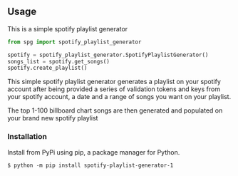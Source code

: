 ## Usage

This is a simple spotify playlist generator

```python
from spg import spotify_playlist_generator

spotify = spotify_playlist_generator.SpotifyPlaylistGenerator()
songs_list = spotify.get_songs()
spotify.create_playlist()
```

This simple spotify playlist generator generates a playlist on your spotify account after being provided a series of validation tokens and keys from your spotify account, a date and a range of songs you want on your playlist.

The top 1-100 billboard chart songs are then generated and populated on your brand new spotify playlist

### Installation

Install from PyPi using pip, a package manager for Python.

```
$ python -m pip install spotify-playlist-generator-1
```